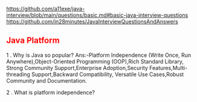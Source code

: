 https://github.com/a11exe/java-interview/blob/main/questions/basic.md#basic-java-interview-questions
https://github.com/in28minutes/JavaInterviewQuestionsAndAnswers

<font color="red">Java Platform</font>
---------
1 . Why is Java so popular?
Ans:-Platform Independence (Write Once, Run Anywhere),Object-Oriented Programming (OOP),Rich Standard Library,
Strong Community Support,Enterprise Adoption,Security Features,Multi-threading Support,Backward Compatibility,
Versatile Use Cases,Robust Community and Documentation.

2 . What is platform independence?
